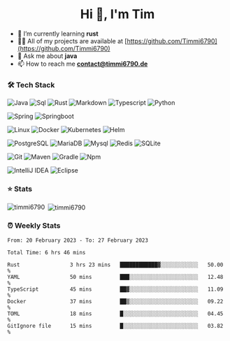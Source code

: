 <h1 align="center">Hi 👋, I'm Tim</h1>

- 🌱 I’m currently learning **rust**
- 👨‍💻 All of my projects are available at [https://github.com/Timmi6790](https://github.com/Timmi6790)
- 💬 Ask me about **java**
- 📫 How to reach me **contact@timmi6790.de**

### 🛠 Tech Stack
![Java](http://img.shields.io/badge/-Java-white?style=flat-square&logo=Java&logoColor=black)
![Sql](http://img.shields.io/badge/-Sql-white?style=flat-square&logo=Mysql&logoColor=blue)
![Rust](https://img.shields.io/badge/rust-white?style=flat-square&logo=rust&logoColor=gray)
![Markdown](http://img.shields.io/badge/-Markdown-white?style=flat-square&logo=markdown&logoColor=gray)
![Typescript](http://img.shields.io/badge/-Typescript-white?style=flat-square&logo=typescript)
![Python](http://img.shields.io/badge/-Python-white?style=flat-square&logo=python)

![Spring](http://img.shields.io/badge/-Spring-white?style=flat-square&logo=spring&logoColor=green)
![Springboot](http://img.shields.io/badge/-Springboot-white?style=flat-square&logo=springboot&logoColor=green)

![Linux](http://img.shields.io/badge/-Linux-white?style=flat-square&logo=linux)
![Docker](http://img.shields.io/badge/-Docker-white?style=flat-square&logo=docker)
![Kubernetes](http://img.shields.io/badge/-Kubernetes-white?style=flat-square&logo=kubernetes)
![Helm](http://img.shields.io/badge/-Helm-white?style=flat-square&logo=Helm&logoColor=blue)

![PostgreSQL](https://img.shields.io/badge/PostgreSQL-white?style=flat-square&logo=postgresql)
![MariaDB](https://img.shields.io/badge/MariaDB-white?style=flat-square&logo=mariadb&logoColor=black)
![Mysql](http://img.shields.io/badge/-Mysql-white?style=flat-square&logo=mysql)
![Redis](http://img.shields.io/badge/-Redis-white?style=flat-square&logo=redis)
![SQLite](https://img.shields.io/badge/SQLite-white?style=flat-square&logo=sqlite&logoColor=blue)

![Git](http://img.shields.io/badge/-Git-white?style=flat-square&logo=git)
![Maven](http://img.shields.io/badge/-Maven-white?style=flat-square&logo=apachemaven&logoColor=bc2043)
![Gradle](http://img.shields.io/badge/-Gradle-white?style=flat-square&logo=gradle&logoColor=09303a)
![Npm](http://img.shields.io/badge/-Npm-white?style=flat-square&logo=npm)

![IntelliJ IDEA](http://img.shields.io/badge/-IntelliJ%20IDEA-white?style=flat-square&logo=intellijidea&logoColor=black)
![Eclipse](http://img.shields.io/badge/-Eclipse-white?style=flat-square&logo=eclipse&logoColor=black)

### ⭐️ Stats
<p><img align="left" src="https://github-readme-stats.vercel.app/api/top-langs?username=timmi6790&show_icons=true&locale=en&layout=compact&count_private=true&theme=transparent" alt="timmi6790" /></p>

<p>&nbsp;<img align="center" src="https://github-readme-stats.vercel.app/api?username=timmi6790&show_icons=true&locale=en&count_private=true&theme=transparent" alt="timmi6790" /></p>

### ⏰ Weekly Stats
<p>
<!--START_SECTION:waka-->

```text
From: 20 February 2023 - To: 27 February 2023

Total Time: 6 hrs 46 mins

Rust                3 hrs 23 mins   ████████████▓░░░░░░░░░░░░   50.00 %
YAML                50 mins         ███░░░░░░░░░░░░░░░░░░░░░░   12.48 %
TypeScript          45 mins         ██▓░░░░░░░░░░░░░░░░░░░░░░   11.09 %
Docker              37 mins         ██▒░░░░░░░░░░░░░░░░░░░░░░   09.22 %
TOML                18 mins         █░░░░░░░░░░░░░░░░░░░░░░░░   04.45 %
GitIgnore file      15 mins         █░░░░░░░░░░░░░░░░░░░░░░░░   03.82 %
```

<!--END_SECTION:waka-->
</p>
